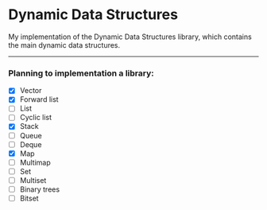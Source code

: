 # Dynamic Data Structures
My implementation of the Dynamic Data Structures library, which contains the main dynamic data structures. 

---

### Planning to implementation a library: 
- [x] Vector
- [x] Forward list
- [ ] List
- [ ] Cyclic list
- [x] Stack
- [ ] Queue
- [ ] Deque
- [x] Map
- [ ] Multimap 
- [ ] Set
- [ ] Multiset 
- [ ] Binary trees
- [ ] Bitset
